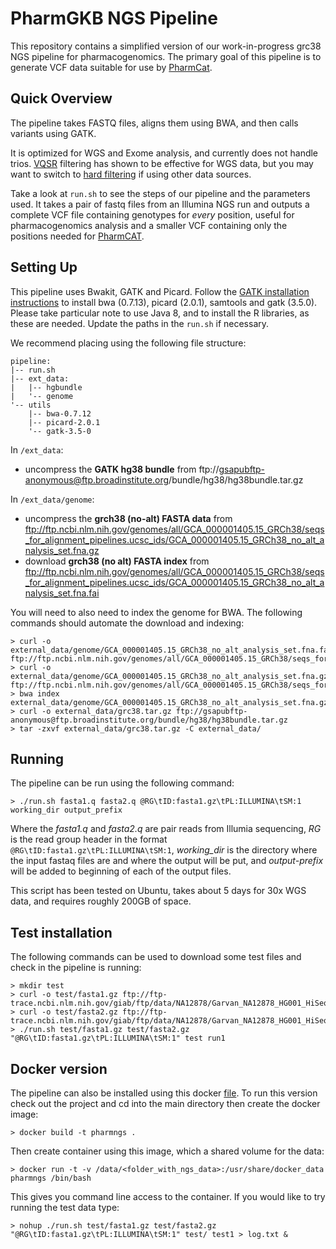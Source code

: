#  PharmGKB NGS Pipeline

This repository contains a simplified version of our work-in-progress grc38 NGS pipeline for pharmacogenomics.  The primary goal of this pipeline is to generate VCF data suitable for use by [PharmCat](https://github.com/PharmGKB/PharmCAT).


## Quick Overview

The pipeline takes FASTQ files, aligns them using BWA, and then calls variants using GATK.  

It is optimized for WGS and Exome analysis, and currently does not handle trios.  [VQSR](http://gatkforums.broadinstitute.org/gatk/discussion/39/variant-quality-score-recalibration-vqsr) filtering has shown to be effective for WGS data, but you may want to switch to [hard filtering](http://gatkforums.broadinstitute.org/wdl/discussion/2806/howto-apply-hard-filters-to-a-call-set) if using other data sources.

Take a look at `run.sh` to see the steps of our pipeline and the parameters used.  It takes a pair of fastq files from an Illumina NGS run and outputs a complete VCF file containing genotypes for *every* position, useful for pharmacogenomics analysis and a smaller VCF containing only the positions needed for [PharmCAT](https://github.com/PharmGKB/PharmCAT).


## Setting Up

This pipeline uses Bwakit, GATK and Picard.  Follow the [GATK installation instructions](http://gatkforums.broadinstitute.org/wdl/discussion/2899/howto-install-all-software-packages-required-to-follow-the-gatk-best-practices) to install bwa (0.7.13), picard (2.0.1), samtools and gatk (3.5.0).  Please take particular note to use Java 8, and to install the R libraries, as these are needed.  Update the paths in the `run.sh` if necessary.

We recommend placing using the following file structure:

````
pipeline:
|-- run.sh
|-- ext_data:
|   |-- hgbundle
|   '-- genome
'-- utils
    |-- bwa-0.7.12
    |-- picard-2.0.1
    '-- gatk-3.5-0
````    

In `/ext_data`:

* uncompress the __GATK hg38 bundle__ from ftp://gsapubftp-anonymous@ftp.broadinstitute.org/bundle/hg38/hg38bundle.tar.gz

In `/ext_data/genome`:

* uncompress the __grch38 (no-alt) FASTA data__ from ftp://ftp.ncbi.nlm.nih.gov/genomes/all/GCA_000001405.15_GRCh38/seqs_for_alignment_pipelines.ucsc_ids/GCA_000001405.15_GRCh38_no_alt_analysis_set.fna.gz
* download __grch38 (no alt) FASTA index__ from ftp://ftp.ncbi.nlm.nih.gov/genomes/all/GCA_000001405.15_GRCh38/seqs_for_alignment_pipelines.ucsc_ids/GCA_000001405.15_GRCh38_no_alt_analysis_set.fna.fai

You will need to also need to index the genome for BWA. The following commands should automate the download and indexing:

```
> curl -o external_data/genome/GCA_000001405.15_GRCh38_no_alt_analysis_set.fna.fai ftp://ftp.ncbi.nlm.nih.gov/genomes/all/GCA_000001405.15_GRCh38/seqs_for_alignment_pipelines.ucsc_ids/GCA_000001405.15_GRCh38_no_alt_analysis_set.fna.fai
> curl -o external_data/genome/GCA_000001405.15_GRCh38_no_alt_analysis_set.fna.gz ftp://ftp.ncbi.nlm.nih.gov/genomes/all/GCA_000001405.15_GRCh38/seqs_for_alignment_pipelines.ucsc_ids/GCA_000001405.15_GRCh38_no_alt_analysis_set.fna.gz
> bwa index external_data/genome/GCA_000001405.15_GRCh38_no_alt_analysis_set.fna.gz
> curl -o external_data/grc38.tar.gz ftp://gsapubftp-anonymous@ftp.broadinstitute.org/bundle/hg38/hg38bundle.tar.gz
> tar -zxvf external_data/grc38.tar.gz -C external_data/
```


## Running

The pipeline can be run using the following command:

```
> ./run.sh fasta1.q fasta2.q @RG\tID:fasta1.gz\tPL:ILLUMINA\tSM:1 working_dir output_prefix
```

Where the _fasta1.q_ and _fasta2.q_ are pair reads from Illumia sequencing, _RG_ is the read group header in the format `@RG\tID:fasta1.gz\tPL:ILLUMINA\tSM:1`, _working_dir_ is the directory where the input fastaq files are and where the output will be put, and _output-prefix_ will be added to beginning of each of the output files.

This script has been tested on Ubuntu, takes about 5 days for 30x WGS data, and requires roughly 200GB of space. 


## Test installation

The following commands can be used to download some test files and check in the pipeline is running:

```
> mkdir test
> curl -o test/fasta1.gz ftp://ftp-trace.ncbi.nlm.nih.gov/giab/ftp/data/NA12878/Garvan_NA12878_HG001_HiSeq_Exome/NIST7035_TAAGGCGA_L001_R1_001.fastq.gz
> curl -o test/fasta2.gz ftp://ftp-trace.ncbi.nlm.nih.gov/giab/ftp/data/NA12878/Garvan_NA12878_HG001_HiSeq_Exome/NIST7035_TAAGGCGA_L001_R2_001.fastq.gz
> ./run.sh test/fasta1.gz test/fasta2.gz "@RG\tID:fasta1.gz\tPL:ILLUMINA\tSM:1" test run1
```

## Docker version

The pipeline can also be installed using this docker [file](DockerFile).  To run this version check out the project and cd into the main directory then create the docker image:

```
> docker build -t pharmngs .
```
    
Then create container using this image, which a shared volume for the data:

```
> docker run -t -v /data/<folder_with_ngs_data>:/usr/share/docker_data pharmngs /bin/bash
```
 
This gives you command line access to the container.  If you would like to try running the test data type:

```
> nohup ./run.sh test/fasta1.gz test/fasta2.gz "@RG\tID:fasta1.gz\tPL:ILLUMINA\tSM:1" test/ test1 > log.txt &
```
